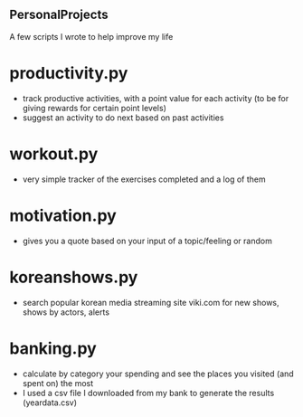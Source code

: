 ## PersonalProjects

A few scripts I wrote to help improve my life

# productivity.py 
- track productive activities, with a point value for each activity (to be for giving rewards for certain point levels)
- suggest an activity to do next based on past activities

# workout.py
- very simple tracker of the exercises completed and a log of them 

# motivation.py
- gives you a quote based on your input of a topic/feeling or random

# koreanshows.py
- search popular korean media streaming site viki.com for new shows, shows by actors, alerts

# banking.py
- calculate by category your spending and see the places you visited (and spent on) the most
- I used a csv file I downloaded from my bank to generate the results (yeardata.csv)
